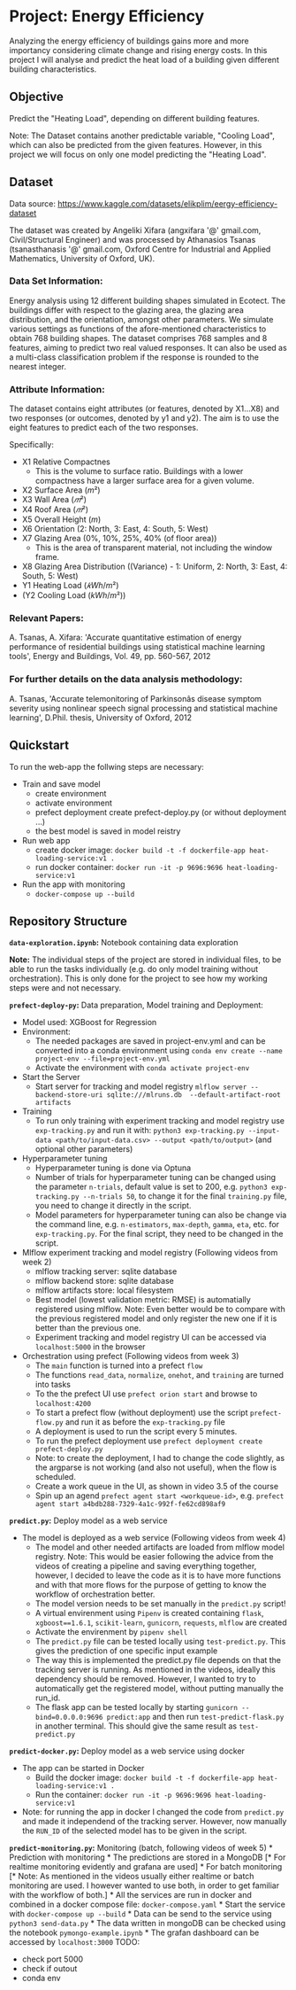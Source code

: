 # Project: Energy Efficiency

Analyzing the energy efficiency of buildings gains more and more importancy considering climate change and rising energy costs. In this project I will analyse and predict the heat load of a building given different building characteristics.

## Objective

Predict the "Heating Load", depending on different building features. 

Note: The Dataset contains another predictable variable, "Cooling Load", which can also be predicted from the given features. However, in this project we will focus on only one model predicting the "Heating Load".

## Dataset
Data source: https://www.kaggle.com/datasets/elikplim/eergy-efficiency-dataset

The dataset was created by Angeliki Xifara (angxifara '@' gmail.com, Civil/Structural Engineer) and was processed by Athanasios Tsanas (tsanasthanasis '@' gmail.com, Oxford Centre for Industrial and Applied Mathematics, University of Oxford, UK).

### Data Set Information:

Energy analysis using 12 different building shapes simulated in Ecotect. The buildings differ with respect to the glazing area, the glazing area distribution, and the orientation, amongst other parameters. We simulate various settings as functions of the afore-mentioned characteristics to obtain 768 building shapes. The dataset comprises 768 samples and 8 features, aiming to predict two real valued responses. It can also be used as a multi-class classification problem if the response is rounded to the nearest integer.

### Attribute Information:

The dataset contains eight attributes (or features, denoted by X1…X8) and two responses (or outcomes, denoted by y1 and y2). The aim is to use the eight features to predict each of the two responses.

Specifically:
* X1 Relative Compactnes
	* This is the volume to surface ratio. Buildings with a lower compactness have a larger surface area for a given volume.
* X2 Surface Area ($m²$)
* X3 Wall Area ($𝑚²$)
* X4 Roof Area ($𝑚²$)
* X5 Overall Height ($m$)
* X6 Orientation (2: North, 3: East, 4: South, 5: West)
* X7 Glazing Area (0%, 10%, 25%, 40% (of floor area))
	* This is the area of transparent material, not including the window frame.
* X8 Glazing Area Distribution ((Variance) - 1: Uniform, 2: North, 3: East, 4: South, 5: West)
* Y1 Heating Load ($𝑘Wh/m²$)
* (Y2 Cooling Load ($kWh/m²$))

### Relevant Papers:

A. Tsanas, A. Xifara: 'Accurate quantitative estimation of energy performance of residential buildings using statistical machine learning tools', Energy and Buildings, Vol. 49, pp. 560-567, 2012

### For further details on the data analysis methodology:

A. Tsanas, 'Accurate telemonitoring of Parkinsonâs disease symptom severity using nonlinear speech signal processing and statistical machine learning', D.Phil. thesis, University of Oxford, 2012

## Quickstart

To run the web-app the follwing steps are necessary:
* Train and save model
	* create environment
	* activate environment
	* prefect deployment create prefect-deploy.py (or without deployment ...)
	* the best model is saved in model reistry
* Run web app
	* create docker image: ```docker build -t -f dockerfile-app heat-loading-service:v1 .```
	* run docker container: ```docker run -it -p 9696:9696 heat-loading-service:v1```
* Run the app with monitoring
	* ```docker-compose up --build```

## Repository Structure

**```data-exploration.ipynb```:** Notebook containing data exploration

**Note:** The individual steps of the project are stored in individual files, to be able to run the tasks individually (e.g. do only  model training without orchestration). This is only done for the project to see how my working steps were and not necessary.

**```prefect-deploy-py```:** Data preparation, Model training and Deployment:
* Model used: XGBoost for Regression
* Environment:
	* The needed packages are saved in project-env.yml and can be converted into a conda environment using ```conda env create --name project-env --file=project-env.yml```
	* Activate the environment with ```conda activate project-env```
* Start the Server
	* Start server for tracking and model registry ```mlflow server --backend-store-uri sqlite:///mlruns.db  --default-artifact-root artifacts```
* Training
	* To run only training with experiment tracking and model registry use ```exp-tracking.py``` and run it with: ```python3 exp-tracking.py --input-data <path/to/input-data.csv> --output <path/to/output>``` (and optional other parameters)
* Hyperparameter tuning
	* Hyperparameter tuning is done via Optuna
	* Number of trials for hyperparameter tuning can be changed using the parameter ```n-trials```, default value is set to 200, e.g. ```python3 exp-tracking.py --n-trials 50```, to change it for the final ```training.py``` file, you need to change it directly in the script.
	* Model parameters for hyperparameter tuning can also be change via the command line, e.g. ```n-estimators```, ```max-depth```, ```gamma```, ```eta```, etc. for ```exp-tracking.py```. For the final script, they need to be changed in the script.
* Mlflow experiment tracking and model registry (Following videos from week 2)
	* mlflow tracking server: sqlite database
	* mlflow backend store: sqlite database
	* mlflow artifacts store: local filesystem
	* Best model (lowest validation metric: RMSE) is automatially registered using mlflow. Note: Even better would be to compare with the previous registered model and only register the new one if it is better than the previous one. 
	* Experiment tracking and model registry UI can be accessed via ```localhost:5000``` in the browser
* Orchestration using prefect (Following videos from week 3)
	* The ```main``` function is turned into a prefect ```flow```
	* The functions ```read_data```, ```normalize```, ```onehot```, and ```training``` are turned into tasks
	* To the the prefect UI use ```prefect orion start``` and browse to ```localhost:4200```
	* To start a prefect flow (without deployment) use the script ```prefect-flow.py``` and run it as before the ```exp-tracking.py``` file
	* A deployment is used to run the script every 5 minutes. 
	* To run the prefect deployment use ```prefect deployment create prefect-deploy.py```
	* Note: to create the deployment, I had to change the code slightly, as the argparse is not working (and also not useful), when the flow is scheduled. 
	* Create a work queue in the UI, as shown in video 3.5 of the course
	* Spin up an agend ```prefect agent start <workqueue-id>```, e.g. ```prefect agent start a4bdb288-7329-4a1c-992f-fe62cd898af9```

**```predict.py```:** Deploy model as a web service
* The model is deployed as a web service (Following videos from week 4)
	* The model and other needed artifacts are loaded from mlflow model registry. Note: This would be easier following the advice from the videos of creating a pipeline and saving everything together, however, I decided to leave the code as it is to have more functions and with that more flows for the purpose of getting to know the workflow of orchestration better.
	* The model version needs to be set manually in the ```predict.py``` script!
	* A virtual envirenment using ```Pipenv``` is created containing ```flask```, ```xgboost==1.6.1```, ```scikit-learn```, ```gunicorn```, ```requests```, ```mlflow``` are created
	* Activate the envirenment by ```pipenv shell```
	* The ```predict.py``` file can be tested locally using ```test-predict.py```. This gives the prediction of one specific input example
	* The way this is implemented the predict.py file depends on that the tracking server is running. As mentioned in the videos, ideally this dependency should be removed. However, I wanted to try to automatically get the registered model, without putting manually the run_id.
	* The flask app can be tested locally by starting ```gunicorn --bind=0.0.0.0:9696 predict:app``` and then run ```test-predict-flask.py``` in another terminal. This should give the same result as ```test-predict.py```

**```predict-docker.py```:** Deploy model as a web service using docker	
* The app can be started in Docker
	* Build the docker image: ```docker build -t -f dockerfile-app heat-loading-service:v1 .```
	* Run the container: ```docker run -it -p 9696:9696 heat-loading-service:v1```
* Note: for running the app in docker I changed the code from ```predict.py``` and made it independend of the tracking server. However, now manually the ```RUN_ID``` of the selected model has to be given in the script.

**```predict-monitoring.py```:** Monitoring (batch, following videos of week 5)
	* Prediction with monitoring
	* The predictions are stored in a MongoDB
 	[* For realtime monitoring evidently and grafana are used]
	* For batch monitoring
	[* Note: As mentioned in the videos usually either realtime or batch monitoring are used. I however wanted to use both, in order to get familiar with the workflow of both.]
	* All the services are run in docker and combined in a docker compose file: ```docker-compose.yaml```
	* Start the service with ```docker-compose up --build```
	* Data can be send to the service using ```python3 send-data.py```
	* The data written in mongoDB can be checked using the notebook ```pymongo-example.ipynb```
	* The grafan dashboard can be accessed by ```localhost:3000```
TODO:
* check port 5000
* check if outout
* conda env
